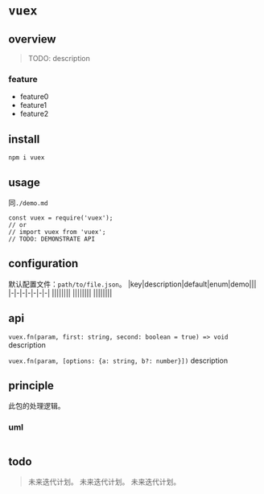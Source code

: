 # `vuex`

## overview
> TODO: description

### feature
- feature0
- feature1
- feature2

## install
`npm i vuex`

## usage
同`./demo.md`
```
const vuex = require('vuex');
// or
// import vuex from 'vuex';
// TODO: DEMONSTRATE API
```

## configuration
默认配置文件：`path/to/file.json`。
|key|description|default|enum|demo|||
|-|-|-|-|-|-|-|
||||||||
||||||||
||||||||
## api
`vuex.fn(param, first: string, second: boolean = true) => void`
description

`vuex.fn(param, [options: {a: string, b?: number}])`
description

## principle
此包的处理逻辑。

### uml
```
```

## todo
> 未来迭代计划。
> 未来迭代计划。
> 未来迭代计划。


